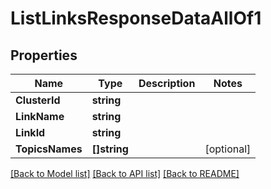 # ListLinksResponseDataAllOf1

## Properties

Name | Type | Description | Notes
------------ | ------------- | ------------- | -------------
**ClusterId** | **string** |  | 
**LinkName** | **string** |  | 
**LinkId** | **string** |  | 
**TopicsNames** | **[]string** |  | [optional] 

[[Back to Model list]](../README.md#documentation-for-models) [[Back to API list]](../README.md#documentation-for-api-endpoints) [[Back to README]](../README.md)


